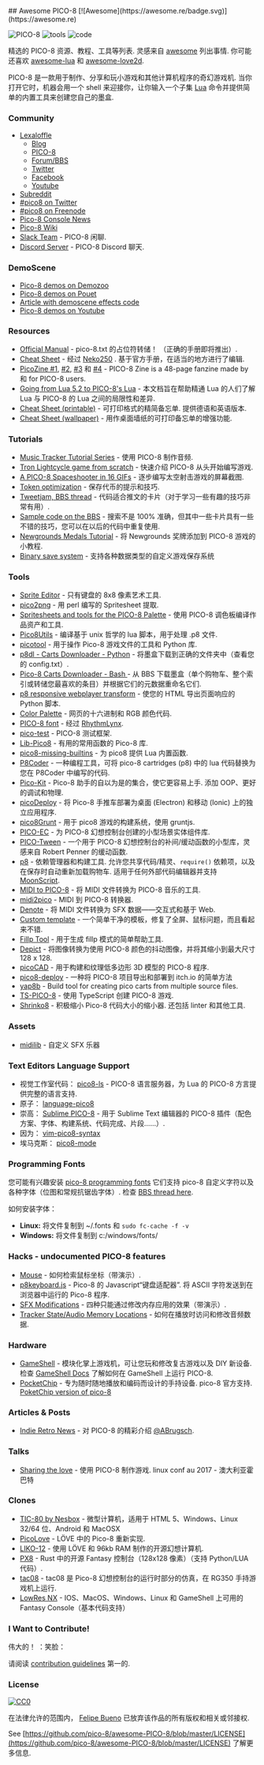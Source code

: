 <div class="github-widget" data-repo="pico-8/awesome-PICO-8"></div>
## Awesome PICO-8 [![Awesome](https://awesome.re/badge.svg)](https://awesome.re)


![PICO-8](https://www.lexaloffle.com/gfx/p8_jelpi.gif)
![tools](https://www.lexaloffle.com/gfx/p8_tracker.gif)
![code](https://www.lexaloffle.com/gfx/p8_cast.gif)

 精选的 PICO-8 资源、教程、工具等列表. 灵感来自 [awesome](https://github.com/sindresorhus/awesome) 列出事情. 你可能还喜欢 [awesome-lua](https://github.com/LewisJEllis/awesome-lua) 和 [awesome-love2d](https://github.com/JanWerder/awesome-love2d).

  PICO-8 是一款用于制作、分享和玩小游戏和其他计算机程序的奇幻游戏机. 当你打开它时，机器会用一个 shell 来迎接你，让你输入一个子集 [Lua](https://www.lua.org/) 命令并提供简单的内置工具来创建您自己的墨盒.



### Community

- [Lexaloffle](https://www.lexaloffle.com)
  - [Blog](https://www.lexaloffle.com/bbs/?uid=1)
  - [PICO-8](https://www.lexaloffle.com/pico-8.php)
  - [Forum/BBS](https://www.lexaloffle.com/bbs/?cat=7)
  - [Twitter](https://twitter.com/lexaloffle)
  - [Facebook](https://www.facebook.com/lexaloffle/)
  - [Youtube](https://www.youtube.com/user/lexaloffletv)
- [Subreddit](https://www.reddit.com/r/pico8/)
- [#pico8 on Twitter](https://twitter.com/hashtag/pico8)
- [#pico8 on Freenode](https://webchat.freenode.net/?randomnick=1&channels=#pico8&prompt=1)
- [Pico-8 Console News](https://twitter.com/pico8console)
- [Pico-8 Wiki](https://pico-8.wikia.com/wiki/Pico-8_Wikia)
- [Slack Team](https://slofile.com/slack/pico-8) - PICO-8 闲聊.
- [Discord Server](https://discord.gg/EwQ86eq) - PICO-8 Discord 聊天.

### DemoScene

- [Pico-8 demos on Demozoo](https://demozoo.org/platforms/81/) 
- [Pico-8 demos on Pouet](https://www.pouet.net/prodlist.php?platform%5B%5D=PICO-8) 
- [Article with demoscene effects code](https://medium.com/swlh/creativity-through-limitation-pico-8-fantasy-console-175294e13332) 
- [Pico-8 demos on Youtube](https://www.youtube.com/results?search_query=pico+8+demoscene) 


### Resources

- [Official Manual](https://www.lexaloffle.com/pico-8.php?page=manual)  - pico-8.txt 的占位符转储！  （正确的手册即将推出）.
- [Cheat Sheet](https://neko250.github.io/pico8-api/) - 经过 [Neko250](https://neko250.github.io) . 基于官方手册，在适当的地方进行了编辑.
- [PicoZine #1](https://sectordub.itch.io/pico-8-fanzine-1), [#2](https://sectordub.itch.io/pico-8-fanzine-2), [#3](https://sectordub.itch.io/pico-8-fanzine-3) 和 [#4](https://sectordub.itch.io/-pico-8-zine-4) - PICO-8 Zine is a 48-page fanzine made by 和 for PICO-8 users.
- [Going from Lua 5.2 to PICO-8's Lua](https://gist.github.com/josefnpat/bfe4aaa5bbb44f572cd0) - 本文档旨在帮助精通 Lua 的人们了解 Lua 与 PICO-8 的 Lua 之间的局限性和差异.
- [Cheat Sheet (printable)](https://ztiromoritz.github.io/pico-8-spick/)  - 可打印格式的精简备忘单. 提供德语和英语版本.
- [Cheat Sheet (wallpaper)](https://www.lexaloffle.com/bbs/?tid=28207) - 用作桌面墙纸的可打印备忘单的增强功能.

### Tutorials

- [Music Tracker Tutorial Series](https://www.youtube.com/playlist?list=PLjZAika8vyZkyOjoCp0EbHeIFZ8MLlhvg) - 使用 PICO-8 制作音频.
- [Tron Lightcycle game from scratch](https://youtu.be/ZuaLuMhwcc8) - 快速介绍 PICO-8 从头开始​​编写游戏.
- [A PICO-8 Spaceshooter in 16 GIFs](https://ztiromoritz.github.io/pico-8-shooter/) - 逐步编写太空射击游戏的屏幕截图.
- [Token optimization](https://github.com/seleb/PICO-8-Token-Optimizations) - 保存代币的提示和技巧.
- [Tweetjam, BBS thread](https://www.lexaloffle.com/bbs/?tid=3726) - 代码适合推文的卡片（对于学习一些有趣的技巧非常有用）.
- [Sample code on the BBS](https://www.lexaloffle.com/bbs/?search=sample+code) - 搜索不是 100% 准确，但其中一些卡片具有一些不错的技巧，您可以在以后的代码中重复使用.
- [Newgrounds Medals Tutorial](https://github.com/Bigaston/pico-8-newgrounds-tutorial) - 将 Newgrounds 奖牌添加到 PICO-8 游戏的小教程.
- [Binary save system](https://ultiman3rd.wordpress.com/2018/02/01/pico-8-binary-save-system/) - 支持各种数据类型的自定义游戏保存系统

### Tools

- [Sprite Editor](https://www.lexaloffle.com/bbs/?tid=51270) - 只有键盘的 8x8 像素艺术工具.
- [pico2png](https://github.com/briacp/pico2png) - 用 perl 编写的 Spritesheet 提取.
- [Spritesheets and tools for the PICO-8 Palette](https://www.reddit.com/r/pico8/comments/3jhmni/spritesheets_and_tools_for_the_pico8_palette/) - 使用 PICO-8 调色板编译作品资产和工具.
- [Pico8Utils](https://github.com/josefnpat/pico8utils) - 编译基于 unix 哲学的 lua 脚本，用于处理 .p8 文件.
- [picotool](https://github.com/dansanderson/picotool) - 用于操作 Pico-8 游戏文件的工具和 Python 库.
- [p8dl - Carts Downloader - Python](https://github.com/franciscod/p8dl) - 将墨盒下载到正确的文件夹中（查看您的 config.txt）.
- [Pico-8 Carts Downloader - Bash ](https://github.com/kikookoubis/pico-8-carts-bash-downloader) - 从 BBS 下载墨盒（单个购物车、整个索引或转储您最喜欢的条目）并根据它们的元数据重命名它们.
- [p8 responsive webplayer transform](https://github.com/benwiley4000/pico8-responsive-webplayer-transform) - 使您的 HTML 导出页面响应的 Python 脚本.
- [Color Palette](https://www.romanzolotarev.com/pico-8-color-palette/) - 网页的十六进制和 RGB 颜色代码.
- [PICO-8 font](https://www.lexaloffle.com/bbs/?tid=3760) - 经过 [RhythmLynx](https://www.lexaloffle.com/bbs/?uid=11704).
- [pico-test](https://github.com/jozanza/pico-test) - PICO-8 测试框架.
- [Lib-Pico8](https://github.com/clowerweb/Lib-Pico8) - 有用的常用函数的 Pico-8 库.
- [pico8-missing-builtins](https://github.com/adamscott/pico8-missing-builtins) - 为 pico8 提供 Lua 内置函数.
- [P8Coder](https://github.com/movAX13h/P8Coder) - 一种编程工具，可将 pico-8 cartridges (p8) 中的 lua 代码替换为您在 P8Coder 中编写的代码.
- [Pico-Kit](https://github.com/outkine/pico-kit)  - Pico-8 助手的自以为是的集合，使它更容易上手. 添加 OOP、更好的调试和物理.
- [picoDeploy](https://github.com/torch2424/picoDeploy) - 将 Pico-8 手推车部署为桌面 (Electron) 和移动 (Ionic) 上的独立应用程序.
- [pico8Grunt](https://github.com/TeamNoComplyGames/pico8Grunt) - 用于 pico8 游戏的构建系统，使用 gruntjs.
- [PICO-EC](https://github.com/JoebRogers/PICO-EC) - 为 PICO-8 幻想控制台创建的小型场景实体组件库.
- [PICO-Tween](https://github.com/JoebRogers/PICO-Tween) - 一个用于 PICO-8 幻想控制台的补间/缓动函数的小型库，灵感来自 Robert Penner 的缓动函数.
- [p8](https://github.com/jozanza/p8)  - 依赖管理器和构建工具. 允许您共享代码/精灵、`require()` 依赖项，以及在保存时自动重新加载购物车. 适用于任何外部代码编辑器并支持 [MoonScript](https://moonscript.org/).
- [MIDI to PICO-8](https://github.com/andmatand/midi-to-pico8) - 将 MIDI 文件转换为 PICO-8 音乐的工具.
- [midi2pico](https://github.com/gamax92/midi2pico) - MIDI 到 PICO-8 转换器.
- [Denote](https://bikibird.itch.io/denote) - 将 MIDI 文件转换为 SFX 数据——交互式和基于 Web.
- [Custom template](https://www.lexaloffle.com/bbs/?tid=31000) - 一个简单干净的模板，修复了全屏、鼠标问题，而且看起来不错.
- [Fillp Tool](https://seansleblanc.itch.io/pico-8-fillp-tool) - 用于生成 fillp 模式的简单帮助工具.
- [Depict](https://bikibird.itch.io/depict) - 将图像转换为使用 PICO-8 颜色的抖动图像，并将其缩小到最大尺寸 128 x 128.
- [picoCAD](https://johanpeitz.itch.io/picocad) - 用于构建和纹理低多边形 3D 模型的 PICO-8 程序.
- [pico8-deploy](https://github.com/tducasse/pico8-deploy) - 一种将 PICO-8 项目导出和部署到 itch.io 的简单方法
- [yap8b](https://github.com/Enerccio/yap8b) - Build tool for creating pico carts from multiple source files.
- [TS-PICO-8](https://github.com/tmountain/pico-8-typescript) - 使用 TypeScript 创建 PICO-8 游戏.
- [Shrinko8](https://github.com/thisismypassport/shrinko8)  - 积极缩小 Pico-8 代码大小的缩小器. 还包括 linter 和其他工具.

### Assets
- [midilib](https://www.lexaloffle.com/bbs/?cat=7#tag=midilib) - 自定义 SFX 乐器

### Text Editors Language Support

- 视觉工作室代码： [pico8-ls](https://github.com/japhib/pico8-ls) - PICO-8 语言服务器，为 Lua 的 PICO-8 方言提供完整的语言支持.
- 原子： [language-pico8](https://atom.io/packages/language-pico8)
- 崇高： [Sublime PICO-8](https://packagecontrol.io/packages/PICO-8) - 用于 Sublime Text 编辑器的 PICO-8 插件（配色方案、字体、构建系统、代码完成、片段......）.
- 因为： [vim-pico8-syntax](https://github.com/justinj/vim-pico8-syntax)
- 埃马克斯： [pico8-mode](https://github.com/Kaali/pico8-mode)

### Programming Fonts

您可能有兴趣安装 [pico-8 programming fonts](https://github.com/juanitogan/p8-programming-fonts) 它们支持 pico-8 自定义字符以及各种字体（位图和常规抗锯齿字体）. 检查 [BBS thread here](https://www.lexaloffle.com/bbs/?tid=28975).

如何安装字体：

* **Linux:** 将文件复制到 ~/.fonts 和 `sudo fc-cache -f -v`
* **Windows:** 将文件复制到 c:/windows/fonts/

### Hacks - undocumented PICO-8 features

- [Mouse](https://www.lexaloffle.com/bbs/?tid=3549) - 如何检索鼠标坐标（带演示）.
- [p8keyboard.js](https://github.com/dppc/p8keyboard.js)  - Pico-8 的 Javascript“键盘适配器”. 将 ASCII 字符发送到在浏览器中运行的 Pico-8 程序.
- [SFX Modifications](https://www.lexaloffle.com/bbs/?tid=3561) - 四种只能通过修改内存应用的效果（带演示）.
- [Tracker State/Audio Memory Locations](https://www.lexaloffle.com/bbs/?pid=10719#p10719) - 如何在播放时访问和修改音频数据.

### Hardware

- [GameShell](https://www.clockworkpi.com/)  - 模块化掌上游戏机，可让您玩和修改复古游戏以及 DIY 新设备. 检查 [GameShell Docs](https://github.com/clockworkpi/GameShellDocs/wiki/Running-PICO-8-on-the-GameShell) 了解如何在 GameShell 上运行 PICO-8.
- [PocketChip](https://shop.pocketchip.co/)  - 专为随时随地播放和编码而设计的手持设备.  pico-8 官方支持. [PoketChip version of pico-8](https://www.lexaloffle.com/bbs/?tid=34009)

### Articles & Posts

- [Indie Retro News](https://www.indieretronews.com/2015/10/pico-8-8-bit-fantasy-console-from.html) - 对 PICO-8 的精彩介绍 [@ABrugsch](https://twitter.com/ABrugsch).

### Talks

- [Sharing the love](https://www.youtube.com/watch?v=AmMYWD2Zbso)  - 使用 PICO-8 制作游戏.  linux conf au 2017 - 澳大利亚霍巴特

### Clones
- [TIC-80 by Nesbox](https://nesbox.itch.io/tic) - 微型计算机，适用于 HTML 5、Windows、Linux 32/64 位、Android 和 MacOSX
- [PicoLove](https://github.com/picolove/picolove) - LÖVE 中的 Pico-8 重新实现.
- [LIKO-12](https://github.com/RamiLego4Game/LIKO-12) - 使用 LÖVE 和 96kb RAM 制作的开源幻想计算机.
- [PX8](https://github.com/Gigoteur/PX8) - Rust 中的开源 Fantasy 控制台（128x128 像素）（支持 Python/LUA 代码）.
- [tac08](https://0xcafed00d.itch.io/tac08-rg350) - tac08 是 Pico-8 幻想控制台的运行时部分的仿真，在 RG350 手持游戏机上运行.
- [LowRes NX](https://lowresnx.inutilis.com/) - IOS、MacOS、Windows、Linux 和 GameShell 上可用的 Fantasy Console（基本代码支持）

### I Want to Contribute!

伟大的！  ：笑脸：

请阅读 [contribution guidelines](https://github.com/pico-8/awesome-PICO-8/blob/master/CONTRIBUTING.md) 第一的.

### License

[![CC0](https://i.creativecommons.org/p/zero/1.0/88x31.png)](https://creativecommons.org/publicdomain/zero/1.0/)

在法律允许的范围内， [Felipe Bueno](https://twitter.com/felipebueno) 已放弃该作品的所有版权和相关或邻接权.

See [https://github.com/pico-8/awesome-PICO-8/blob/master/LICENSE](https://github.com/pico-8/awesome-PICO-8/blob/master/LICENSE) 了解更多信息.
